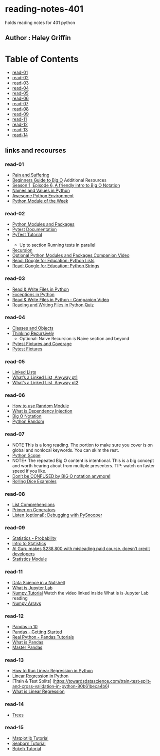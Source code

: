 
# reading-notes-401
holds reading notes for 401 python 

## Author : Haley Griffin 

# Table of Contents
- [read-01](https://h-griffin.github.io/reading-notes-401/read-01)
- [read-02](https://h-griffin.github.io/reading-notes-401/read-02)
- [read-03](https://h-griffin.github.io/reading-notes-401/read-03)
- [read-04](https://h-griffin.github.io/reading-notes-401/read-04)
- [read-05](https://h-griffin.github.io/reading-notes-401/read-05)
- [read-06](https://h-griffin.github.io/reading-notes-401/read-06)
- [read-07](https://h-griffin.github.io/reading-notes-401/read-07)
- [read-08](https://h-griffin.github.io/reading-notes-401/read-08)
- [read-09](https://h-griffin.github.io/reading-notes-401/read-09)
- [read-11](https://h-griffin.github.io/reading-notes-401/read-11)
- [read-12](https://h-griffin.github.io/reading-notes-401/read-12)
- [read-13](https://h-griffin.github.io/reading-notes-401/read-13)
- [read-14](https://h-griffin.github.io/reading-notes-401/read-14)

## links and recourses 
### read-01
- [Pain and Suffering](https://codefellows.github.io/code-401-python-guide/curriculum/class-01/notes/pain_suffering)
- [Beginners Guide to Big O](https://rob-bell.net/2009/06/a-beginners-guide-to-big-o-notation/)
Additional Resources
- [Season 1, Episode 6, A friendly intro to Big O Notation](https://www.codenewbie.org/basecs/8)
- [Names and Values in Python](https://www.youtube.com/watch?v=_AEJHKGk9ns)
- [Awesome Python Environment](https://towardsdatascience.com/how-to-setup-an-awesome-python-environment-for-data-science-or-anything-else-35d358cc95d5)
- [Python Module of the Week](https://pymotw.com/3/index.html)

### read-02
- [Python Modules and Packages](https://realpython.com/python-modules-packages/)
- [Pytest Documentation](https://docs.pytest.org/en/latest/)
- [PyTest Tutorial](https://www.guru99.com/pytest-tutorial.html) 
- - Up to section Running tests in parallel
- [Recursion](https://www.geeksforgeeks.org/recursion/)
- [Optional Python Modules and Packages Companion Video](https://realpython.com/courses/python-modules-packages/)
- [Read: Google for Education: Python Lists](https://developers.google.com/edu/python/lists)
- [Read: Google for Education: Python Strings](https://developers.google.com/edu/python/strings)

### read-03
- [Read & Write Files in Python](https://realpython.com/read-write-files-python/)
- [Exceptions in Python](https://realpython.com/python-exceptions/)
- [Read & Write Files in Python - Companion Video](https://realpython.com/courses/reading-and-writing-files-python/)
- [Reading and Writing Files in Python Quiz](https://realpython.com/quizzes/read-write-files-python/)

### read-04
- [Classes and Objects](https://www.learnpython.org/en/Classes_and_Objects)
- [Thinking Recursively](https://realpython.com/python-thinking-recursively/)
  - Optional: Naive Recursion is Naive section and beyond
- [Pytest Fixtures and Coverage](https://www.linuxjournal.com/content/python-testing-pytest-fixtures-and-coverage)
- [Pytest Fixtures](https://docs.pytest.org/en/latest/fixture.html)

### read-05
- [Linked Lists](https://codefellows.github.io/common_curriculum/data_structures_and_algorithms/Code_401/class-05/resources/singly_linked_list.html)
- [What’s a Linked List, Anyway pt1](https://medium.com/basecs/whats-a-linked-list-anyway-part-1-d8b7e6508b9d)
- [What’s a Linked List, Anyway pt2](https://medium.com/basecs/whats-a-linked-list-anyway-part-2-131d96f71996)

### read-06
- [How to use Random Module](https://www.pythonforbeginners.com/random/how-to-use-the-random-module-in-python)
- [What is Dependency Injection](https://www.freecodecamp.org/news/a-quick-intro-to-dependency-injection-what-it-is-and-when-to-use-it-7578c84fa88f/)
- [Big O Notation](https://www.youtube.com/watch?v=v4cd1O4zkGw)
- [Python Random](https://docs.python.org/3/library/random.html)

### read-07
- NOTE This is a long reading. The portion to make sure you cover is on global and nonlocal keywords. You can skim the rest.
- [Python Scope](https://realpython.com/python-scope-legb-rule/)
- NOTE* The repeated Big O content is intentional. This is a big concept and worth hearing about from multiple presenters. TIP: watch on faster speed if you like.
- [Don’t be CONFUSED by BIG O notation anymore!](https://www.youtube.com/watch?v=5Uqawfl0VHQ)
- [Rolling Dice Examples](https://artofproblemsolving.com/wiki/index.php/Basic_Programming_With_Python#Program_Example_1_3)

### read-08
- [List Comprehensions](https://www.pythonforbeginners.com/basics/list-comprehensions-in-python)
- [Primer on Generators](https://realpython.com/primer-on-python-decorators/)
- [Listen (optional): Debugging with PySnooper](https://www.pythonpodcast.com/pysnooper-python-debugging-episode-241/)

### read-09
- [Statistics - Probability](https://www.dataquest.io/blog/basic-statistics-in-python-probability/)
- [Intro to Statistics](https://www.youtube.com/watch?v=MdHtK7CWpCQ)
- [AI Guru makes $238,800 with misleading paid course. doesn’t credit developers](https://www.youtube.com/watch?v=7jmBE4yPrOs)
- [Statistics Module](https://docs.python.org/3/library/statistics.html)

### read-11
- [Data Science in a Nutshell](https://headstrait.com/data-science-in-a-nutshell/)
- [What is Jupyter Lab](https://jupyterlab.readthedocs.io/en/stable/getting_started/overview.html)
- [Numpy Tutorial](https://www.dataquest.io/blog/numpy-tutorial-python/)
Watch the video linked inside What is is Jupyter Lab reading
- [Numpy Arrays](https://www.tutorialspoint.com/numpy/index.htm)

### read-12
- [Pandas in 10](https://pandas.pydata.org/pandas-docs/stable/getting_started/10min.html)
- [Pandas - Getting Started](https://pandas.pydata.org/pandas-docs/stable/getting_started/intro_tutorials/index.html)
- [Real Python - Pandas Tutorials](https://realpython.com/learning-paths/pandas-data-science/)
- [What is Pandas](https://www.youtube.com/watch?v=dcqPhpY7tWk&t=391s)
- [Master Pandas](https://towardsdatascience.com/be-a-more-efficient-data-scientist-today-master-pandas-with-this-guide-ea362d27386)

### read-13
- [How to Run Linear Regression in Python](http://bigdata-madesimple.com/how-to-run-linear-regression-in-python-scikit-learn/)
- [Linear Regression in Python](https://realpython.com/linear-regression-in-python/)
- [Train & Test Splits] (https://towardsdatascience.com/train-test-split-and-cross-validation-in-python-80b61beca4b6)
- [What is Linear Regression](https://www.statisticssolutions.com/what-is-linear-regression/)

### read-14
- [Trees](https://codefellows.github.io/common_curriculum/data_structures_and_algorithms/Code_401/class-15/resources/Trees.html)

### read-15
- [Matplotlib Tutorial](https://www.labri.fr/perso/nrougier/teaching/matplotlib/)
- [Seaborn Tutorial](https://seaborn.pydata.org/tutorial.html)
- [Bokeh Tutorial](https://mybinder.org/v2/gh/bokeh/bokeh-notebooks/master?filepath=tutorial%2F00%20-%20Introduction%20and%20Setup.ipynb)
